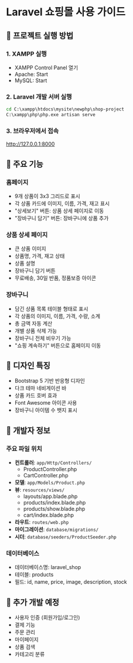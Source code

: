 # Laravel 쇼핑몰 사용 가이드

## 🚀 프로젝트 실행 방법

### 1. XAMPP 실행
- XAMPP Control Panel 열기
- Apache: Start
- MySQL: Start

### 2. Laravel 개발 서버 실행
```cmd
cd C:\xampp\htdocs\mysite\newphp\shop-project
C:\xampp\php\php.exe artisan serve
```

### 3. 브라우저에서 접속
http://127.0.0.1:8000

## 📱 주요 기능

### 홈페이지
- 9개 상품이 3x3 그리드로 표시
- 각 상품 카드에 이미지, 이름, 가격, 재고 표시
- "상세보기" 버튼: 상품 상세 페이지로 이동
- "장바구니 담기" 버튼: 장바구니에 상품 추가

### 상품 상세 페이지
- 큰 상품 이미지
- 상품명, 가격, 재고 상태
- 상품 설명
- 장바구니 담기 버튼
- 무료배송, 30일 반품, 정품보증 아이콘

### 장바구니
- 담긴 상품 목록 테이블 형태로 표시
- 각 상품의 이미지, 이름, 가격, 수량, 소계
- 총 금액 자동 계산
- 개별 상품 삭제 가능
- 장바구니 전체 비우기 가능
- "쇼핑 계속하기" 버튼으로 홈페이지 이동

## 🎨 디자인 특징
- Bootstrap 5 기반 반응형 디자인
- 다크 테마 네비게이션 바
- 상품 카드 호버 효과
- Font Awesome 아이콘 사용
- 장바구니 아이템 수 뱃지 표시

## 🔧 개발자 정보

### 주요 파일 위치
- **컨트롤러**: `app/Http/Controllers/`
  - ProductController.php
  - CartController.php
- **모델**: `app/Models/Product.php`
- **뷰**: `resources/views/`
  - layouts/app.blade.php
  - products/index.blade.php
  - products/show.blade.php
  - cart/index.blade.php
- **라우트**: `routes/web.php`
- **마이그레이션**: `database/migrations/`
- **시더**: `database/seeders/ProductSeeder.php`

### 데이터베이스
- 데이터베이스명: laravel_shop
- 테이블: products
- 필드: id, name, price, image, description, stock

## 📝 추가 개발 예정
- 사용자 인증 (회원가입/로그인)
- 결제 기능
- 주문 관리
- 마이페이지
- 상품 검색
- 카테고리 분류
